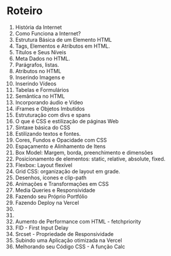 # Roteiro

1. História da Internet
2. Como Funciona a Internet?
3. Estrutura Básica de um Elemento HTML
4. Tags, Elementos e Atributos em HTML.
5. Títulos e Seus Níveis
6. Meta Dados no HTML.
7. Parágrafos, listas.
8. Atributos no HTML
9. Inserindo Imagens e 
10. Inserindo Vídeos 
11. Tabelas e Formulários
12. Semântica no HTML
13. Incorporando áudio e Vídeo
14. iFrames e Objetos Imbutidos
15. Estruturação com divs e spans
16. O que é CSS e estilização de páginas Web
17. Sintaxe básica do CSS
18. Estilizando textos e fontes.
19. Cores, Fundos e Opacidade com CSS
20. Espaçamento e Alinhamento de Itens
21. Box Model: Margem, borda, preenchimento e dimensões
22. Posicionamento de elementos: static, relative, absolute, fixed.
23. Flexbox: Layout flexível
24. Grid CSS: organização de layout em grade.
25. Desenhos, ícones e clip-path
26. Animações e Transformações em CSS
27. Media Queries e Responsividade
28. Fazendo seu Próprio Portfólio
29. Fazendo Deploy na Vercel
30. 
31. 
32. Aumento de Performance com HTML - fetchpriority
33. FID - First Input Delay
34. Srcset - Propriedade de Responsividade
35. Subindo uma Aplicação otimizada na Vercel
36. Melhorando seu Código CSS - A função Calc